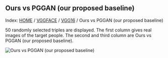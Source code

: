 ## Ours vs PGGAN (our proposed baseline)

Index: [HOME](../../../../../) / [VGGFACE](../../) / [VGG16](../) / Ours vs PGGAN (our proposed baseline)

50 randomly selected triples are displayed. The first column gives real images of the target people. The second and third column are Ours vs PGGAN (our proposed baseline).

![Ours vs PGGAN (our proposed baseline)](gt_ours_pggan.png)